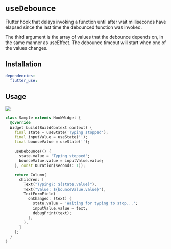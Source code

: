 # `useDebounce`

Flutter hook that delays invoking a function until after wait milliseconds have elapsed since the last time the debounced function was invoked.

The third argument is the array of values that the debounce depends on, in the same manner as useEffect. The debounce timeout will start when one of the values changes.

## Installation

```yaml
dependencies:
  flutter_use: 
```

## Usage

[![](https://img.shields.io/badge/demo-%20%20%20%F0%9F%9A%80-green.svg)](https://dartpad.dev/?id=977ee00fc30da8f0dd1888f6808114eb&null_safety=true)

```dart
class Sample extends HookWidget {
  @override
  Widget build(BuildContext context) {
    final state = useState('Typing stopped');
    final inputValue = useState('');
    final bounceValue = useState('');
    
    useDebounce(() {
      state.value = 'Typing stopped';
      bounceValue.value = inputValue.value;
    }, const Duration(seconds: 1));

    return Column(
      children: [
        Text("Typing?: ${state.value}"),
        Text("Value: ${bounceValue.value}"),
        TextFormField(
          onChanged: (text) {
            state.value = 'Waiting for typing to stop...';
            inputValue.value = text;
            debugPrint(text);
          },
        ),
      ]
    );
  }
}
```
